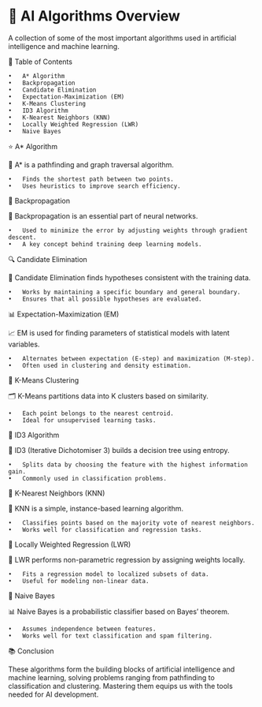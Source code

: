 
# 🌟 AI Algorithms Overview

A collection of some of the most important algorithms used in artificial intelligence and machine learning.

📑 Table of Contents

	•	A* Algorithm
	•	Backpropagation
	•	Candidate Elimination
	•	Expectation-Maximization (EM)
	•	K-Means Clustering
	•	ID3 Algorithm
	•	K-Nearest Neighbors (KNN)
	•	Locally Weighted Regression (LWR)
	•	Naive Bayes

⭐ A* Algorithm

🚀 A* is a pathfinding and graph traversal algorithm.

	•	Finds the shortest path between two points.
	•	Uses heuristics to improve search efficiency.

🔄 Backpropagation

🧠 Backpropagation is an essential part of neural networks.

	•	Used to minimize the error by adjusting weights through gradient descent.
	•	A key concept behind training deep learning models.

🔍 Candidate Elimination

📂 Candidate Elimination finds hypotheses consistent with the training data.

	•	Works by maintaining a specific boundary and general boundary.
	•	Ensures that all possible hypotheses are evaluated.

📊 Expectation-Maximization (EM)

📈 EM is used for finding parameters of statistical models with latent variables.

	•	Alternates between expectation (E-step) and maximization (M-step).
	•	Often used in clustering and density estimation.

📌 K-Means Clustering

🗂️ K-Means partitions data into K clusters based on similarity.

	•	Each point belongs to the nearest centroid.
	•	Ideal for unsupervised learning tasks.

🌲 ID3 Algorithm

🌳 ID3 (Iterative Dichotomiser 3) builds a decision tree using entropy.

	•	Splits data by choosing the feature with the highest information gain.
	•	Commonly used in classification problems.

👥 K-Nearest Neighbors (KNN)

🏃 KNN is a simple, instance-based learning algorithm.

	•	Classifies points based on the majority vote of nearest neighbors.
	•	Works well for classification and regression tasks.

📐 Locally Weighted Regression (LWR)

📏 LWR performs non-parametric regression by assigning weights locally.

	•	Fits a regression model to localized subsets of data.
	•	Useful for modeling non-linear data.

🤔 Naive Bayes

📊 Naive Bayes is a probabilistic classifier based on Bayes’ theorem.

	•	Assumes independence between features.
	•	Works well for text classification and spam filtering.

📚 Conclusion

These algorithms form the building blocks of artificial intelligence and machine learning, solving problems ranging from pathfinding to classification and clustering. Mastering them equips us with the tools needed for AI development.



